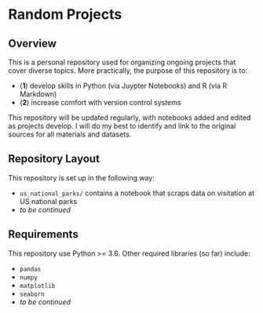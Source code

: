 # Random Projects
 
## Overview
This is a personal repository used for organizing ongoing projects that cover diverse topics. More practically, the purpose of this repository is to: 

- (**1**) develop skills in Python (via Juypter Notebooks) and R (via R Markdown)
- (**2**) increase comfort with version control systems

This repository will be updated regularly, with notebooks added and edited as projects develop. I will do my best to identify and link to the original sources for all materials and datasets.

## Repository Layout
This repository is set up in the following way:

- `us_national_parks/` contains a notebook that scraps data on visitation at US national parks
- *to be continued*

## Requirements
This repository use Python >= 3.6. Other required libraries (so far) include:
- `pandas`
- `numpy`
- `matplotlib`
- `seaborn`
- *to be continued*

